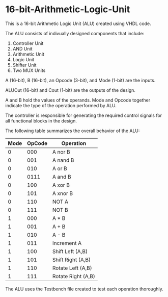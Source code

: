 # 16-bit-Arithmetic-Logic-Unit

This is a 16-bit Arithmetic Logic Unit (ALU) created using VHDL code.

The ALU consists of indivually designed components that include:
1) Controller Unit
2) AND Unit
3) Arithmetic Unit
4) Logic Unit
5) Shifter Unit
6) Two MUX Units

A (16-bit), B (16-bit), an Opcode (3-bit), and Mode (1-bit) are the inputs.

ALUOut (16-bit) and Cout (1-bit) are the outputs of the design. 

A and B hold the values of the operands. Mode and Opcode together indicate the type of the operation performed by ALU.

The controller is responsible for generating the required control signals for all
functional blocks in the design. 

The following table summarizes the overall behavior of the ALU:

| Mode | OpCode | Operation |
| ------------- | ------------- | -------------|
| 0  | 000  | A nor B |
| 0  | 001  | A nand B |
| 0 | 010|A or B|
| 0|0111|A and B|
| 0|100|A xor B|
| 0|101|A xnor B|
| 0|110| NOT A|
| 0|111|NOT B|
| 1 |000| A * B|
| 1 |001|A + B|
| 1 |010| A - B|
| 1 | 011 | Increment A|
| 1 |100 | Shift Left (A,B)|
| 1 |101 | Shift Right (A,B)|
| 1 |110 | Rotate Left (A,B)|
| 1 |111 | Rotate Right (A,B)|


The ALU uses the Testbench file created to test each operation thoroughly.
